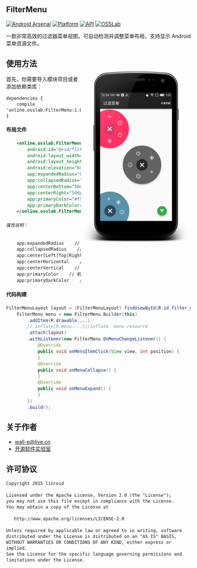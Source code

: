 ## FilterMenu

[![Android Arsenal](https://img.shields.io/badge/Android%20Arsenal-FilterMenu-lightgrey.svg?style=flat)](http://filtermenu.osslab.online/) [![Platform](https://img.shields.io/badge/platform-android-green.svg)](http://developer.android.com/index.html) [![API](https://img.shields.io/badge/API-14%2B-brightgreen.svg?style=flat)](https://android-arsenal.com/api?level=14) [![OSSLab](https://img.shields.io/badge/OSSLab-开源软件实验室-blue.svg?style=flat)](http://osslab.online/)


一款非常高效的过滤器菜单视图，可自动检测并调整菜单布局，支持显示 Android 菜单资源文件。

<img src="./preview/preview.png" alt="FilterMenu" title="FilterMenu" width="300" height="auto" align="right" vspace="52" />


## 使用方法

首先，你需要导入模块项目或者添加依赖类库：

```Gradle
dependencies {
    compile 'online.osslab:FilterMenu:1.0.0'
}
```


#### 布局文件
```xml
    <online.osslab.FilterMenuLayout
        android:id="@+id/filter_menu"
        android:layout_width="match_parent"
        android:layout_height="match_parent"
        android:elevation="8dp"
        app:expandedRadius="96dp"
        app:collapsedRadius="24dp"
        app:centerBottom="50dp"
        app:centerRight="50dp"
        app:primaryColor="#ff37aa4a"
        app:primaryDarkColor="#ff20622b">
    </online.osslab.FilterMenuLayout>
```


######  `属性说明：`
```xml
    app:expandedRadius    // 扩展圆角
    app:collapsedRadius    //  初始圆角
    app:center[Left|Top|Right|Bottom]  // 显示位置（左上、左下、右上、右下）
    app:centerHorizontal    // 水平居中
    app:centerVertical    // 垂直居中
    app:primaryColor    // 初始主色调
    app:primaryDarkColor    // 扩展主色调
```

#### 代码构建
```java
FilterMenuLayout layout = (FilterMenuLayout) findViewById(R.id.filter_menu);
    FilterMenu menu = new FilterMenu.Builder(this)
        .addItem(R.drawable....)
        //.inflate(R.menu....)//inflate  menu resource
        .attach(layout)
        .withListener(new FilterMenu.OnMenuChangeListener() {
            @Override
            public void onMenuItemClick(View view, int position) {
            }
            @Override
            public void onMenuCollapse() {
            }
            @Override
            public void onMenuExpand() {
            }
        })
        .build();
```

## 关于作者

- [wall-e@live.cn](mailto:wall-e@live.cn)
- [开源软件实验室](http://osslab.online/)


## 许可协议

    Copyright 2015 linroid

    Licensed under the Apache License, Version 2.0 (the "License");
    you may not use this file except in compliance with the License.
    You may obtain a copy of the License at

       http://www.apache.org/licenses/LICENSE-2.0

    Unless required by applicable law or agreed to in writing, software
    distributed under the License is distributed on an "AS IS" BASIS,
    WITHOUT WARRANTIES OR CONDITIONS OF ANY KIND, either express or implied.
    See the License for the specific language governing permissions and
    limitations under the License.
